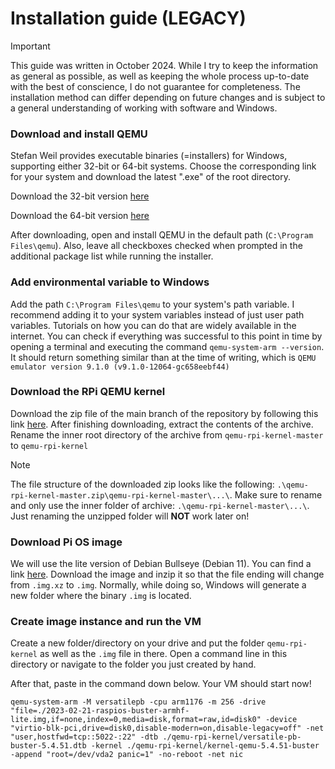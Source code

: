 # Installation guide (LEGACY)

> [!IMPORTANT]
> This guide was written in October 2024. While I try to keep the information as general as possible, as well as keeping the whole process up-to-date with the best of conscience, I do not guarantee for completeness. The installation
> method can differ depending on future changes and is subject to a general understanding of working with software and Windows. 

### Download and install QEMU

Stefan Weil provides executable binaries (=installers) for Windows, supporting either 32-bit or 64-bit systems. Choose the corresponding link for your system and download the latest ".exe" of the root directory.

Download the 32-bit version [here](https://qemu.weilnetz.de/w32/)

Download the 64-bit version [here](https://qemu.weilnetz.de/w64/)

After downloading, open and install QEMU in the default path (```C:\Program Files\qemu```). Also, leave all checkboxes checked when prompted in the additional package list while running the installer. 

### Add environmental variable to Windows

Add the path ```C:\Program Files\qemu``` to your system's path variable. I recommend adding it to your system variables instead of just user path variables. Tutorials on how you can do that are widely available in the internet. You can check if everything was successful to this point in time by opening a terminal and executing the command ```qemu-system-arm --version```. It should return something similar than at the time of writing, which is ```QEMU emulator version 9.1.0 (v9.1.0-12064-gc658eebf44)```

### Download the RPi QEMU kernel

Download the zip file of the main branch of the repository by following this link [here](https://github.com/dhruvvyas90/qemu-rpi-kernel/archive/refs/heads/master.zip). After finishing downloading, extract the contents of the archive. Rename the inner root directory of the archive from ```qemu-rpi-kernel-master``` to ```qemu-rpi-kernel```

> [!NOTE]
> The file structure of the downloaded zip looks like the following: ```.\qemu-rpi-kernel-master.zip\qemu-rpi-kernel-master\...\```.
> Make sure to rename and only use the inner folder of archive: ```.\qemu-rpi-kernel-master\...\```.
> Just renaming the unzipped folder will **NOT** work later on!

### Download Pi OS image

We will use the lite version of Debian Bullseye (Debian 11). You can find a link [here](https://downloads.raspberrypi.org/raspios_oldstable_lite_armhf/images/raspios_oldstable_lite_armhf-2023-02-22/2023-02-21-raspios-buster-armhf-lite.img.xz). Download the image and inzip it so that the file ending will change from ```.img.xz``` to ```.img```. Normally, while doing so, Windows will generate a new folder where the binary ```.img``` is located. 

### Create image instance and run the VM

Create a new folder/directory on your drive and put the folder ```qemu-rpi-kernel``` as well as the ```.img``` file in there. Open a command line in this directory or navigate to the folder you just created by hand. 

After that, paste in the command down below. Your VM should start now!

```shell
qemu-system-arm -M versatilepb -cpu arm1176 -m 256 -drive "file=./2023-02-21-raspios-buster-armhf-lite.img,if=none,index=0,media=disk,format=raw,id=disk0" -device "virtio-blk-pci,drive=disk0,disable-modern=on,disable-legacy=off" -net "user,hostfwd=tcp::5022-:22" -dtb ./qemu-rpi-kernel/versatile-pb-buster-5.4.51.dtb -kernel ./qemu-rpi-kernel/kernel-qemu-5.4.51-buster -append "root=/dev/vda2 panic=1" -no-reboot -net nic
```



